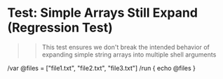 # Test: Simple Arrays Still Expand (Regression Test)

>> This test ensures we don't break the intended behavior of expanding
>> simple string arrays into multiple shell arguments

/var @files = ["file1.txt", "file2.txt", "file3.txt"]
/run { echo @files }
